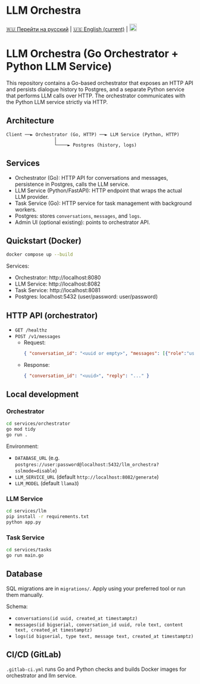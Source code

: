 # LLM Orchestra

[🇷🇺 Перейти на русский](README_RU.md) | [🇺🇸 English (current)](README.md) | [<img src="https://img.shields.io/badge/README-CN-yellow" alt="CN" height="20">](README_CN.md)

# LLM Orchestra (Go Orchestrator + Python LLM Service)

This repository contains a Go-based orchestrator that exposes an HTTP API and persists dialogue history to Postgres, and a separate Python service that performs LLM calls over HTTP. The orchestrator communicates with the Python LLM service strictly via HTTP.

## Architecture

```
Client ──► Orchestrator (Go, HTTP) ──► LLM Service (Python, HTTP)
                  │
                  └────► Postgres (history, logs)
```

## Services

- Orchestrator (Go): HTTP API for conversations and messages, persistence in Postgres, calls the LLM service.
- LLM Service (Python/FastAPI): HTTP endpoint that wraps the actual LLM provider.
- Task Service (Go): HTTP service for task management with background workers.
- Postgres: stores `conversations`, `messages`, and `logs`.
- Admin UI (optional existing): points to orchestrator API.

## Quickstart (Docker)

```bash
docker compose up --build
```

Services:
- Orchestrator: http://localhost:8080
- LLM Service: http://localhost:8082
- Task Service: http://localhost:8081
- Postgres: localhost:5432 (user/password: user/password)

## HTTP API (orchestrator)

- `GET /healthz`
- `POST /v1/messages`
  - Request:
    ```json
    { "conversation_id": "<uuid or empty>", "messages": [{"role":"user","content":"hi"}] }
    ```
  - Response:
    ```json
    { "conversation_id": "<uuid>", "reply": "..." }
    ```

## Local development

### Orchestrator
```bash
cd services/orchestrator
go mod tidy
go run .
```

Environment:
- `DATABASE_URL` (e.g. `postgres://user:password@localhost:5432/llm_orchestra?sslmode=disable`)
- `LLM_SERVICE_URL` (default `http://localhost:8082/generate`)
- `LLM_MODEL` (default `llama3`)

### LLM Service
```bash
cd services/llm
pip install -r requirements.txt
python app.py
```

### Task Service
```bash
cd services/tasks
go run main.go
```

## Database

SQL migrations are in `migrations/`. Apply using your preferred tool or run them manually.

Schema:
- `conversations(id uuid, created_at timestamptz)`
- `messages(id bigserial, conversation_id uuid, role text, content text, created_at timestamptz)`
- `logs(id bigserial, type text, message text, created_at timestamptz)`

## CI/CD (GitLab)

`.gitlab-ci.yml` runs Go and Python checks and builds Docker images for orchestrator and llm service.